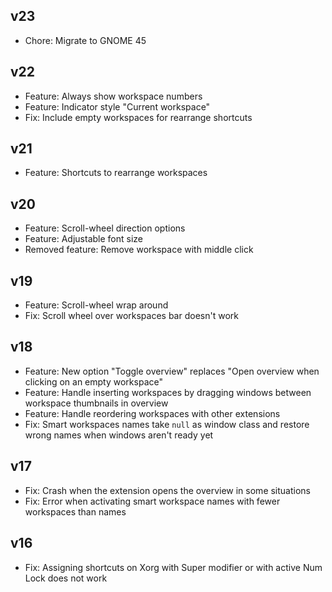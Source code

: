 ## v23

- Chore: Migrate to GNOME 45

## v22

- Feature: Always show workspace numbers
- Feature: Indicator style "Current workspace"
- Fix: Include empty workspaces for rearrange shortcuts

## v21

- Feature: Shortcuts to rearrange workspaces

## v20

- Feature: Scroll-wheel direction options
- Feature: Adjustable font size
- Removed feature: Remove workspace with middle click

## v19

- Feature: Scroll-wheel wrap around
- Fix: Scroll wheel over workspaces bar doesn't work

## v18

- Feature: New option "Toggle overview" replaces "Open overview when clicking on an empty workspace"
- Feature: Handle inserting workspaces by dragging windows between workspace thumbnails in overview
- Feature: Handle reordering workspaces with other extensions
- Fix: Smart workspaces names take `null` as window class and restore wrong names when windows
  aren't ready yet

## v17

- Fix: Crash when the extension opens the overview in some situations
- Fix: Error when activating smart workspace names with fewer workspaces than names

## v16

- Fix: Assigning shortcuts on Xorg with <kdb>Super</kdb> modifier or with active <kdb>Num Lock</kdb> does not work
